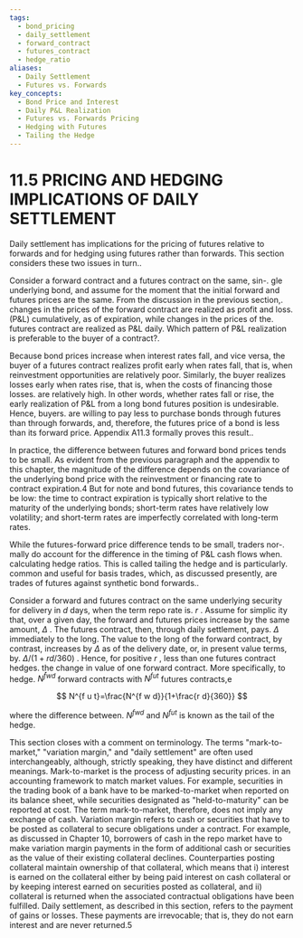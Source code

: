 ```yaml
---
tags:
  - bond_pricing
  - daily_settlement
  - forward_contract
  - futures_contract
  - hedge_ratio
aliases:
  - Daily Settlement
  - Futures vs. Forwards
key_concepts:
  - Bond Price and Interest
  - Daily P&L Realization
  - Futures vs. Forwards Pricing
  - Hedging with Futures
  - Tailing the Hedge
---
```


# 11.5 PRICING AND HEDGING IMPLICATIONS OF DAILY SETTLEMENT  

Daily settlement has implications for the pricing of futures relative to forwards and for hedging using futures rather than forwards. This section considers these two issues in turn..  

Consider a forward contract and a futures contract on the same, sin-. gle underlying bond, and assume for the moment that the initial forward and futures prices are the same. From the discussion in the previous section,. changes in the prices of the forward contract are realized as profit and loss. $(\mathrm{P}\&\mathrm{L})$ cumulatively, as of expiration, while changes in the prices of the. futures contract are realized as P&L daily. Which pattern of P&L realization is preferable to the buyer of a contract?.  

Because bond prices increase when interest rates fall, and vice versa, the buyer of a futures contract realizes profit early when rates fall, that is, when reinvestment opportunities are relatively poor. Similarly, the buyer realizes losses early when rates rise, that is, when the costs of financing those losses. are relatively high. In other words, whether rates fall or rise, the early realization of $\mathrm{P}\&\mathrm{L}$ from a long bond futures position is undesirable. Hence, buyers. are willing to pay less to purchase bonds through futures than through forwards, and, therefore, the futures price of a bond is less than its forward price. Appendix A11.3 formally proves this result..  

In practice, the difference between futures and forward bond prices tends to be small. As evident from the previous paragraph and the appendix to this chapter, the magnitude of the difference depends on the covariance of the underlying bond price with the reinvestment or financing rate to contract expiration.4 But for note and bond futures, this covariance tends to be low: the time to contract expiration is typically short relative to the maturity of the underlying bonds; short-term rates have relatively low volatility; and short-term rates are imperfectly correlated with long-term rates.  

While the futures-forward price difference tends to be small, traders nor-. mally do account for the difference in the timing of P&L cash flows when. calculating hedge ratios. This is called tailing the hedge and is particularly. common and useful for basis trades, which, as discussed presently, are trades of futures against synthetic bond forwards..  

Consider a forward and futures contract on the same underlying security for delivery in $d$ days, when the term repo rate is. $r$ . Assume for simplic ity that, over a given day, the forward and futures prices increase by the same amount, $\Delta$ . The futures contract, then, through daily settlement, pays. $\Delta$ immediately to the long. The value to the long of the forward contract, by contrast, increases by $\Delta$ as of the delivery date, or, in present value terms, by. $\Delta/(1+r d/360)$ . Hence, for positive $r$ , less than one futures contract hedges. the change in value of one forward contract. More specifically, to hedge. $N^{\bar{f}w d}$ forward contracts with $N^{f u t}$ futures contracts,e  

$$
N^{f u t}=\frac{N^{f w d}}{1+\frac{r d}{360}}
$$  

where the difference between. $N^{f w d}$ and $N^{f u t}$ is known as the tail of the hedge.  

This section closes with a comment on terminology. The terms "mark-to-market," "variation margin," and "daily settlement" are often used interchangeably, although, strictly speaking, they have distinct and different meanings. Mark-to-market is the process of adjusting security prices. in an accounting framework to match market values. For example, securities in the trading book of a bank have to be marked-to-market when reported on its balance sheet, while securities designated as "held-to-maturity" can be reported at cost. The term mark-to-market, therefore, does not imply any exchange of cash. Variation margin refers to cash or securities that have to be posted as collateral to secure obligations under a contract. For example, as discussed in Chapter 10, borrowers of cash in the repo market have to make variation margin payments in the form of additional cash or securities as the value of their existing collateral declines. Counterparties posting collateral maintain ownership of that collateral, which means that i) interest is earned on the collateral either by being paid interest on cash collateral or by keeping interest earned on securities posted as collateral, and ii) collateral is returned when the associated contractual obligations have been fulfilled. Daily settlement, as described in this section, refers to the payment of gains or losses. These payments are irrevocable; that is, they do not earn interest and are never returned.5  
